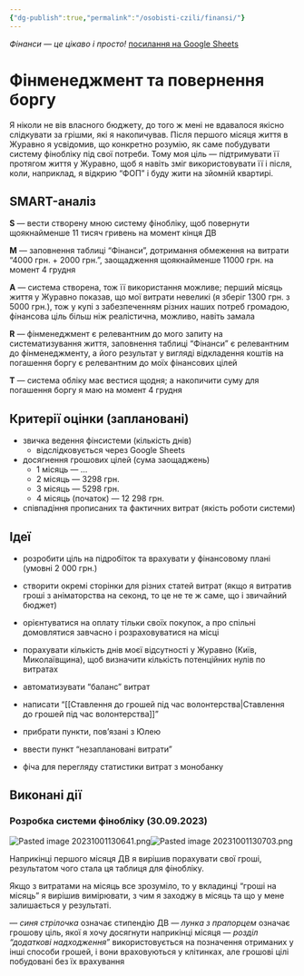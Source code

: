 ```yaml
---
{"dg-publish":true,"permalink":"/osobisti-czili/finansi/"}
---
```


*Фінанси — це цікаво і просто!*
[посилання на Google Sheets](https://docs.google.com/spreadsheets/d/1Y4ItCvphASvYV5jiORg9eQn82cS6QdPJa6CuOsUr23s/edit#gid=1535834859)
# Фінменеджмент та повернення боргу
Я ніколи не вів власного бюджету, до того ж мені не вдавалося якісно слідкувати за грішми, які я накопичував. Після першого місяця життя в Журавно я усвідомив, що конкретно розумію, як саме побудувати систему фінобліку під свої потреби. Тому моя ціль — підтримувати її протягом життя у Журавно, щоб я навіть зміг використовувати її і після, коли, наприклад, я відкрию “ФОП” і буду жити на зйомній квартирі.
## SMART-аналіз
**S** — вести створену мною систему фінобліку, щоб повернути щоякнайменше 11 тисяч гривень на момент кінця ДВ 

**M** — заповнення таблиці “Фінанси”, дотримання обмеження на витрати “4000 грн. + 2000 грн.”, заощадження щоякнайменше 11000 грн. на момент 4 грудня

**A** — система створена, тож її використання можливе; перший місяць життя у Журавно показав, що мої витрати невеликі (я зберіг 1300 грн. з 5000 грн.), тож у купі з забезпеченням різних наших потреб громадою, фінансова ціль більш ніж реалістична, можливо, навіть замала

**R** — фінменеджмент є релевантним до мого запиту на систематизування життя, заповнення таблиці “Фінанси” є релевантним до фінменеджменту, а його результат у вигляді відкладення коштів на погашення боргу є релевантним до моїх фінансових цілей

**T** — система обліку має вестися щодня; а накопичити суму для погашення боргу я маю на момент 4 грудня
## Критерії оцінки (заплановані)
- звичка ведення фінсистеми (кількість днів)
	- відслідковується через Google Sheets
- досягнення грошових цілей (сума заощаджень)
	- 1 місяць — …
	- 2 місяць — 3298 грн.
	- 3 місяць — 5298 грн.
	- 4 місяць (початок) — 12 298 грн.
- співпадіння прописаних та фактичних витрат (якість роботи системи)
## Ідеї
- розробити ціль на підробіток та врахувати у фінансовому плані (умовні 2 000 грн.)
- створити окремі сторінки для різних статей витрат (якщо я витратив гроші з аніматорства на секонд, то це не те ж саме, що і звичайний бюджет)
- орієнтуватися на оплату тільки своїх покупок, а про спільні домовлятися завчасно і розраховуватися на місці
- порахувати кількість днів моєї відсутності у Журавно (Київ, Миколаївщина), щоб визначити кількість потенційних нулів по витратах
- автоматизувати “баланс” витрат
- написати “[[Ставлення до грошей під час волонтерства\|Ставлення до грошей під час волонтерства]]”
- прибрати пункти, пов’язані з Юлею
- ввести пункт “незаплановані витрати”

- фіча для перегляду статистики витрат з монобанку
## Виконані дії
### Розробка системи фінобліку (30.09.2023)
![Pasted image 20231001130641.png](/img/user/assets/Pasted%20image%2020231001130641.png)![Pasted image 20231001130703.png](/img/user/assets/Pasted%20image%2020231001130703.png)

Наприкінці першого місяця ДВ я вирішив порахувати свої гроші, результатом чого стала ця таблиця для фінобліку.

Якщо з витратами на місяць все зрозуміло, то у вкладинці “гроші на місяць” я вирішив вимірювати, з чим я заходжу в місяць та що у мене залишається у результаті.

— *синя стрілочка* означає стипендію ДВ
— *лунка з прапорцем* означає грошову ціль, якої я хочу досягнути наприкінці місяця
— *розділ “додаткові надходження”* використовується на позначення отриманих у інші способи грошей, і вони враховуються у клітинках, але грошові цілі побудовані без їх врахування
